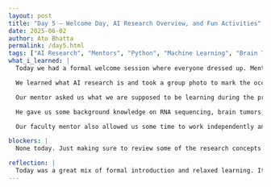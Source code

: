 ```yaml
---
layout: post
title: "Day 5 – Welcome Day, AI Research Overview, and Fun Activities"
date: 2025-06-02
author: Ato Bhatta
permalink: /day5.html
tags: ["AI Research", "Mentors", "Python", "Machine Learning", "Brain Tumor", "RNA Sequencing", "Pandas", "Fun Activity"]
what_i_learned: |
  Today we had a formal welcome session where everyone dressed up. Mentors and faculty were introduced again, and we received an overview of the AI Research Institute.

  We learned what AI research is and took a group photo to mark the occasion. We also had a fun activity that helped us connect more as a team.

  Our mentor asked us what we are supposed to be learning during the program and shared a list: Python, machine learning basics, Pandas, and how we will use these tools in research.

  He gave us some background knowledge on RNA sequencing, brain tumors, and what a final research project might look like. He also walked us through examples from previous projects.

  Our faculty mentor also allowed us some time to work independently and explore topics ourselves, which was a great opportunity to reflect and explore freely.

blockers: |
  None today. Just making sure to review some of the research concepts again at home.

reflection: |
  Today was a great mix of formal introduction and relaxed learning. It was exciting to hear about what’s coming, and I appreciated getting some solo work time to think about the research project. I'm looking forward to diving deeper into Python and machine learning.
---
```


